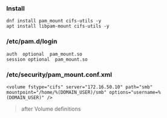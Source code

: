 ### Install
```
dnf install pam_mount cifs-utils -y
apt install libpam-mount cifs-utils -y
```
### /etc/pam.d/login
```
auth  optional  pam_mount.so
session optional  pam_mount.so
```
### /etc/security/pam_mount.conf.xml
```
<volume fstype="cifs" server="172.16.50.10" path="smb" mountpoint="/home/%(DOMAIN_USER)/smb" options="username=%(DOMAIN_USER)" />
```
> after Volume definitions
